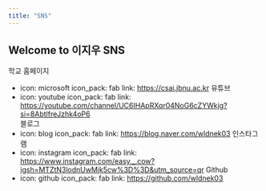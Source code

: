 ```yaml
---
title: "SNS"
---
```


## Welcome to **이지우** SNS 
학교 홈페이지
  - icon: microsoft
    icon_pack: fab
    link: https://csai.jbnu.ac.kr
유튜브 
  - icon: youtube
    icon_pack: fab
    link: https://youtube.com/channel/UC6IHApRXqr04NoG6cZYWkjg?si=8AbtlfreJzhk4oP6  
블로그
  - icon: blog
    icon_pack: fab
    link: https://blog.naver.com/wldnek03
인스타그램
  - icon: instagram
    icon_pack: fab
    link: https://www.instagram.com/easy._.cow?igsh=MTZtN3lodnUwMjk5cw%3D%3D&utm_source=qr
Github
  - icon: github
    icon_pack: fab
    link: https://github.com/wldnek03
